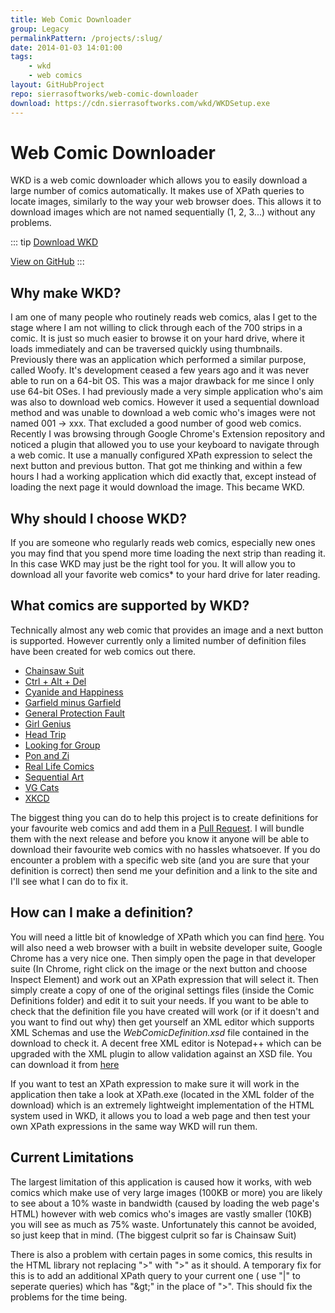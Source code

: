 ```yaml
---
title: Web Comic Downloader
group: Legacy
permalinkPattern: /projects/:slug/
date: 2014-01-03 14:01:00
tags:
    - wkd
    - web comics
layout: GitHubProject
repo: sierrasoftworks/web-comic-downloader
download: https://cdn.sierrasoftworks.com/wkd/WKDSetup.exe
---
```


# Web Comic Downloader
WKD is a web comic downloader which allows you to easily download a large number of comics automatically.
It makes use of XPath queries to locate images, similarly to the way your web browser does. This allows
it to download images which are not named sequentially (1, 2, 3...) without any problems.

<!-- more -->

::: tip
[Download WKD](https://cdn.sierrasoftworks.com/wkd/WKDSetup.exe)

[View on GitHub](https://github.com/SierraSoftworks/web-comic-downloader)
:::

## Why make WKD?
I am one of many people who routinely reads web comics, alas I get to the stage where I am not willing to
click through each of the 700 strips in a comic. It is just so much easier to browse it on your hard drive,
where it loads immediately and can be traversed quickly using thumbnails.
Previously there was an application which performed a similar purpose, called Woofy. It's development ceased
a few years ago and it was never able to run on a 64-bit OS. This was a major drawback for me since I only use 64-bit OSes.
I had previously made a very simple application who's aim was also to download web comics. However it used
a sequential download method and was unable to download a web comic who's images were not named 001 -> xxx.
That excluded a good number of good web comics.
Recently I was browsing through Google Chrome's Extension repository and noticed a plugin that allowed you
to use your keyboard to navigate through a web comic. It use a manually configured XPath expression to select
the next button and previous button. That got me thinking and within a few hours I had a working application
which did exactly that, except instead of loading the next page it would download the image.
This became WKD.

## Why should I choose WKD?
If you are someone who regularly reads web comics, especially new ones you may find that you spend more time loading
the next strip than reading it. In this case WKD may just be the right tool for you.
It will allow you to download all your favorite web comics* to your hard drive for later reading.

## What comics are supported by WKD?
Technically almost any web comic that provides an image and a next button is supported. However currently only
a limited number of definition files have been created for web comics out there.

 - [Chainsaw Suit](http://chainsawsuit.com)
 - [Ctrl + Alt + Del](http://www.cad-comic.com/cad/)
 - [Cyanide and Happiness](http://www.explosm.net/comics)
 - [Garfield minus Garfield](http://garfieldminusgarfield.net/)
 - [General Protection Fault](http://www.gpf-comics.com/)
 - [Girl Genius](http://www.girlgeniusonline.com/comic.php)
 - [Head Trip](http://headtrip.keenspot.com/)
 - [Looking for Group](http://www.lfgcomic.com/)
 - [Pon and Zi](http://www.ponandzi.com/)
 - [Real Life Comics](http://www.reallifecomics.com/)
 - [Sequential Art](http://www.collectedcurios.com/sequentialart.php)
 - [VG Cats](http://www.vgcats.com/comics/)
 - [XKCD](http://www.xkcd.com)

The biggest thing you can do to help this project is to create definitions for your favourite web comics and add
them in a [Pull Request](https://github.com/SierraSoftworks/web-comic-downloader/pullrequests). I will bundle them
with the next release and before you know it anyone will be able to download their favourite web comics with no
hassles whatsoever.
If you do encounter a problem with a specific web site (and you are sure that your definition is correct) then
send me your definition and a link to the site and I'll see what I can do to fix it.

## How can I make a definition?
You will need a little bit of knowledge of XPath which you can find [here](http://www.w3schools.com/xpath/default.asp).
You will also need a web browser with a built in website developer suite, Google Chrome has a very nice one. Then
simply open the page in that developer suite (In Chrome, right click on the image or the next button and choose Inspect Element)
and work out an XPath expression that will select it.
Then simply create a copy of one of the original settings files (inside the Comic Definitions folder) and edit it to suit your needs.
If you want to be able to check that the definition file you have created will work (or if it doesn't and you want to find out why)
then get yourself an XML editor which supports XML Schemas and use the *WebComicDefinition.xsd* file contained in the download to check it.
A decent free XML editor is Notepad++ which can be upgraded with the XML plugin to allow validation against an XSD file.
You can download it from [here](http://notepad-plus-plus.org/)

If you want to test an XPath expression to make sure it will work in the application then take a look at XPath.exe
(located in the XML folder of the download) which is an extremely lightweight implementation of the HTML system used in WKD,
it allows you to load a web page and then test your own XPath expressions in the same way WKD will run them.

## Current Limitations
The largest limitation of this application is caused how it works, with web comics which make use of very large images
(100KB or more) you are likely to see about a 10% waste in bandwidth (caused by loading the web page's HTML) however with
web comics who's images are vastly smaller (10KB) you will see  as much as 75% waste. Unfortunately this cannot be avoided,
so just keep that in mind. (The biggest culprit so far is Chainsaw Suit)

There is also a problem with certain pages in some comics, this results in the HTML library not replacing "&gt;" with ">"
as it should. A temporary fix for this is to add an additional XPath query to your current one ( use "|" to seperate queries)
which has "&amp;gt;" in the place of "&gt;". This should fix the problems for the time being.
